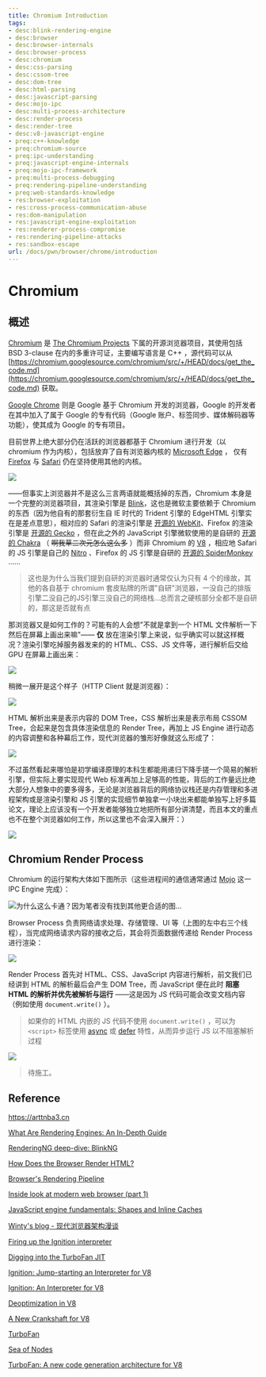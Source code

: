```yaml
---
title: Chromium Introduction
tags:
- desc:blink-rendering-engine
- desc:browser
- desc:browser-internals
- desc:browser-process
- desc:chromium
- desc:css-parsing
- desc:cssom-tree
- desc:dom-tree
- desc:html-parsing
- desc:javascript-parsing
- desc:mojo-ipc
- desc:multi-process-architecture
- desc:render-process
- desc:render-tree
- desc:v8-javascript-engine
- preq:c++-knowledge
- preq:chromium-source
- preq:ipc-understanding
- preq:javascript-engine-internals
- preq:mojo-ipc-framework
- preq:multi-process-debugging
- preq:rendering-pipeline-understanding
- preq:web-standards-knowledge
- res:browser-exploitation
- res:cross-process-communication-abuse
- res:dom-manipulation
- res:javascript-engine-exploitation
- res:renderer-process-compromise
- res:rendering-pipeline-attacks
- res:sandbox-escape
url: /docs/pwn/browser/chrome/introduction
---
```


# Chromium

## 概述

[Chromium](https://www.chromium.org/Home/) 是 [The Chromium Projects](https://www.chromium.org/chromium-projects/) 下属的开源浏览器项目，其使用包括 BSD 3-clause 在内的多重许可证，主要编写语言是 C++ ，源代码可以从 [https://chromium.googlesource.com/chromium/src/+/HEAD/docs/get_the_code.md](https://chromium.googlesource.com/chromium/src/+/HEAD/docs/get_the_code.md) 获取。

[Google Chrome](https://www.google.com/chrome/) 则是 Google 基于 Chromium 开发的浏览器，Google 的开发者在其中加入了属于 Google 的专有代码（Google 账户、标签同步、媒体解码器等功能），使其成为 Google 的专有项目。

目前世界上绝大部分仍在活跃的浏览器都基于 Chromium 进行开发（以 chromium 作为内核），包括放弃了自有浏览器内核的 [Microsoft Edge](https://www.microsoft.com/en-us/edge/) ， 仅有 [Firefox](https://www.mozilla.org/en-US/firefox/new/) 与 [Safari](https://www.apple.com/safari/) 仍在坚持使用其他的内核。

![](https://s2.loli.net/2025/03/08/3u7rOs6j4gQJzRa.png)

——但事实上浏览器并不是这么三言两语就能概括掉的东西，Chromium 本身是一个完整的浏览器项目，其渲染引擎是 [Blink](https://www.chromium.org/blink/)，这也是微软主要依赖于 Chromium 的东西（因为他自有的那套衍生自 IE 时代的 Trident 引擎的 EdgeHTML 引擎实在是差点意思），相对应的 Safari 的渲染引擎是 [开源的 WebKit](https://webkit.org/)、Firefox 的渲染引擎是 [开源的 Gecko](https://firefox-source-docs.mozilla.org/overview/gecko.html) ，但在此之外的 JavaScript 引擎微软使用的是自研的 [开源的 Chakra](https://github.com/chakra-core/ChakraCore) （ ~~啊我草二次元怎么这么多~~ ）而非 Chromium 的 [V8](https://v8.dev/) ，相应地 Safari 的 JS 引擎是自己的 [Nitro]() 、Firefox 的 JS 引擎是自研的 [开源的 SpiderMonkey](https://spidermonkey.dev/) ......

> 这也是为什么当我们提到自研的浏览器时通常仅认为只有 4 个的缘故，其他的各自基于 chromium 套皮贴牌的所谓"自研"浏览器，一没自己的排版引擎二没自己的JS引擎三没自己的网络栈...总而言之硬核部分全都不是自研的，那这是否就有点

那浏览器又是如何工作的？可能有的人会想"不就是拿到一个 HTML 文件解析一下然后在屏幕上画出来嘛"—— **仅** 放在渲染引擎上来说，似乎确实可以就这样概况？渲染引擎吃掉服务器发来的的 HTML、CSS、JS 文件等，进行解析后交给 GPU 在屏幕上画出来：

![](https://s2.loli.net/2025/03/08/6ObUMxFAh5Tkvw1.png)

稍微一展开是这个样子（HTTP Client 就是浏览器）：

![](https://s2.loli.net/2025/03/08/OLtXs5rTjk2i7pG.png)

HTML 解析出来是表示内容的 DOM Tree，CSS 解析出来是表示布局 CSSOM Tree，合起来是包含具体渲染信息的 Render Tree，再加上 JS Engine 进行动态的内容调整和各种幕后工作，现代浏览器的雏形好像就这么形成了：

![](https://s2.loli.net/2025/03/08/6agfHueKnjmJCB1.png)

不过虽然看起来哪怕是初学编译原理的本科生都能用递归下降手搓一个简易的解析引擎，但实际上要实现现代 Web 标准再加上足够高的性能，背后的工作量远比绝大部分人想象中的要多得多，无论是浏览器背后的网络协议栈还是内存管理和多进程架构或是渲染引擎和 JS 引擎的实现细节单独拿一小块出来都能单独写上好多篇论文，理论上应该没有一个开发者能够独立地把所有部分讲清楚，而且本文的重点也不在整个浏览器如何工作，所以这里也不会深入展开：）

![](https://s2.loli.net/2025/03/08/AxTcI3XVnUyZ68l.png)

## Chromium Render Process

Chromium 的运行架构大体如下图所示（这些进程间的通信通常通过 [Mojo](https://chromium.googlesource.com/chromium/src/+/lkgr/mojo/README.md) 这一 IPC Engine 完成）：

![为什么这么卡通？因为笔者没有找到其他更合适的图...](https://s2.loli.net/2025/03/08/63bwqkTr1WAXm5g.png)

Browser Process 负责网络请求处理、存储管理、UI 等（上图的左中右三个线程），当完成网络请求内容的接收之后，其会将页面数据传递给 Render Process 进行渲染：

![](https://s2.loli.net/2025/03/08/wj6VW8IsRpQlG4Y.png)

Render Process 首先对 HTML、CSS、JavaScript 内容进行解析，前文我们已经讲到 HTML 的解析最后会产生 DOM Tree，而 JavaScript 便在此时 **阻塞 HTML 的解析并优先被解析与运行** ——这是因为 JS 代码可能会改变文档内容（例如使用 `document.write()` ）。

> 如果你的 HTML 内嵌的 JS 代码不使用 `document.write()` ，可以为 `<script>` 标签使用  [async](https://developer.mozilla.org/docs/Web/HTML/Element/script#attr-async) 或 [defer](https://developer.mozilla.org/docs/Web/HTML/Element/script#attr-defer) 特性，从而异步运行 JS 以不阻塞解析过程

![](https://s2.loli.net/2025/03/08/hcvo3XOuCgVNs1k.png)

> 待施工。

## Reference

https://arttnba3.cn

[What Are Rendering Engines: An In-Depth Guide](https://www.lambdatest.com/learning-hub/rendering-engines)

[RenderingNG deep-dive: BlinkNG](https://developer.chrome.com/docs/chromium/blinkng)

[How Does the Browser Render HTML?](https://component-odyssey.com/tips/02-how-does-the-browser-render-html)

[Browser's Rendering Pipeline](https://www.figma.com/community/file/1327562660128482813/browsers-rendering-pipeline)

[Inside look at modern web browser (part 1) ](https://developer.chrome.com/blog/inside-browser-part1)

[JavaScript engine fundamentals: Shapes and Inline Caches](https://mathiasbynens.be/notes/shapes-ics)

[Winty's blog - 现代浏览器架构漫谈](https://github.com/LuckyWinty/blog/blob/master/markdown/Q%26A/%E7%8E%B0%E4%BB%A3%E6%B5%8F%E8%A7%88%E5%99%A8%E6%9E%B6%E6%9E%84%E6%BC%AB%E8%B0%88.md)

[Firing up the Ignition interpreter](https://v8.dev/blog/ignition-interpreter)

[Digging into the TurboFan JIT](https://v8.dev/blog/turbofan-jit)

[Ignition: Jump-starting an Interpreter for V8](https://docs.google.com/presentation/d/1HgDDXBYqCJNasBKBDf9szap1j4q4wnSHhOYpaNy5mHU/edit#slide=id.g1357e6d1a4_0_58)

[Ignition: An Interpreter for V8](https://docs.google.com/presentation/d/1OqjVqRhtwlKeKfvMdX6HaCIu9wpZsrzqpIVIwQSuiXQ/edit#slide=id.g1357e6d1a4_0_58)

[Deoptimization in V8](https://docs.google.com/presentation/d/1Z6oCocRASCfTqGq1GCo1jbULDGS-w-nzxkbVF7Up0u0/htmlpresent) 

[A New Crankshaft for V8](https://blog.chromium.org/2010/12/new-crankshaft-for-v8.html)

[TurboFan](https://v8.dev/docs/turbofan)

[Sea of Nodes](https://darksi.de/d.sea-of-nodes/)

[TurboFan: A new code generation architecture for V8](https://docs.google.com/presentation/d/1_eLlVzcj94_G4r9j9d_Lj5HRKFnq6jgpuPJtnmIBs88/edit#slide=id.g2134da681e_0_125)
